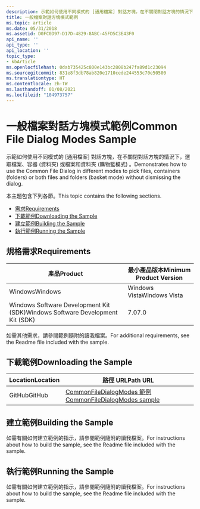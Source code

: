 ```yaml
---
description: 示範如何使用不同模式的 [通用檔案] 對話方塊，在不關閉對話方塊的情況下，選取檔案、容器 (資料夾) 或檔案和資料夾 (購物籃模式) 。
title: 一般檔案對話方塊模式範例
ms.topic: article
ms.date: 05/31/2018
ms.assetid: D0FC0D97-D17D-4829-8ABC-45FD5C3E43F0
api_name: ''
api_type: ''
api_location: ''
topic_type:
- kbArticle
ms.openlocfilehash: 0dab735425c800e143bc2808b247fa89d1c23094
ms.sourcegitcommit: 831e8f3db78ab820e1710cede244553c70e50500
ms.translationtype: HT
ms.contentlocale: zh-TW
ms.lasthandoff: 01/08/2021
ms.locfileid: "104973757"
---
```

# <a name="common-file-dialog-modes-sample"></a><span data-ttu-id="d3224-103">一般檔案對話方塊模式範例</span><span class="sxs-lookup"><span data-stu-id="d3224-103">Common File Dialog Modes Sample</span></span>

<span data-ttu-id="d3224-104">示範如何使用不同模式的 [通用檔案] 對話方塊，在不關閉對話方塊的情況下，選取檔案、容器 (資料夾) 或檔案和資料夾 (購物籃模式) 。</span><span class="sxs-lookup"><span data-stu-id="d3224-104">Demonstrates how to use the Common File Dialog in different modes to pick files, containers (folders) or both files and folders (basket mode) without dismissing the dialog.</span></span>

<span data-ttu-id="d3224-105">本主題包含下列各節。</span><span class="sxs-lookup"><span data-stu-id="d3224-105">This topic contains the following sections.</span></span>

-   [<span data-ttu-id="d3224-106">需求</span><span class="sxs-lookup"><span data-stu-id="d3224-106">Requirements</span></span>](#requirements)
-   [<span data-ttu-id="d3224-107">下載範例</span><span class="sxs-lookup"><span data-stu-id="d3224-107">Downloading the Sample</span></span>](#downloading-the-sample)
-   [<span data-ttu-id="d3224-108">建立範例</span><span class="sxs-lookup"><span data-stu-id="d3224-108">Building the Sample</span></span>](#building-the-sample)
-   [<span data-ttu-id="d3224-109">執行範例</span><span class="sxs-lookup"><span data-stu-id="d3224-109">Running the Sample</span></span>](#running-the-sample)

## <a name="requirements"></a><span data-ttu-id="d3224-110">規格需求</span><span class="sxs-lookup"><span data-stu-id="d3224-110">Requirements</span></span>



| <span data-ttu-id="d3224-111">產品</span><span class="sxs-lookup"><span data-stu-id="d3224-111">Product</span></span>                                | <span data-ttu-id="d3224-112">最小產品版本</span><span class="sxs-lookup"><span data-stu-id="d3224-112">Minimum Product Version</span></span> |
|----------------------------------------|-------------------------|
| <span data-ttu-id="d3224-113">Windows</span><span class="sxs-lookup"><span data-stu-id="d3224-113">Windows</span></span>                                | <span data-ttu-id="d3224-114">Windows Vista</span><span class="sxs-lookup"><span data-stu-id="d3224-114">Windows Vista</span></span>           |
| <span data-ttu-id="d3224-115">Windows Software Development Kit (SDK)</span><span class="sxs-lookup"><span data-stu-id="d3224-115">Windows Software Development Kit (SDK)</span></span> | <span data-ttu-id="d3224-116">7.0</span><span class="sxs-lookup"><span data-stu-id="d3224-116">7.0</span></span>                     |



 

<span data-ttu-id="d3224-117">如需其他需求，請參閱範例隨附的讀我檔案。</span><span class="sxs-lookup"><span data-stu-id="d3224-117">For additional requirements, see the Readme file included with the sample.</span></span>

## <a name="downloading-the-sample"></a><span data-ttu-id="d3224-118">下載範例</span><span class="sxs-lookup"><span data-stu-id="d3224-118">Downloading the Sample</span></span>

| <span data-ttu-id="d3224-119">Location</span><span class="sxs-lookup"><span data-stu-id="d3224-119">Location</span></span>      | <span data-ttu-id="d3224-120">路徑 URL</span><span class="sxs-lookup"><span data-stu-id="d3224-120">Path URL</span></span>                                                                                             |
|---------------|------------------------------------------------------------------------------------------------------|
| <span data-ttu-id="d3224-121">GitHub</span><span class="sxs-lookup"><span data-stu-id="d3224-121">GitHub</span></span>  | [<span data-ttu-id="d3224-122">CommonFileDialogModes 範例</span><span class="sxs-lookup"><span data-stu-id="d3224-122">CommonFileDialogModes sample</span></span>](https://github.com/microsoft/Windows-classic-samples/tree/master/Samples/Win7Samples/winui/shell/appplatform/CommonFileDialogModes) |

## <a name="building-the-sample"></a><span data-ttu-id="d3224-123">建立範例</span><span class="sxs-lookup"><span data-stu-id="d3224-123">Building the Sample</span></span>

<span data-ttu-id="d3224-124">如需有關如何建立範例的指示，請參閱範例隨附的讀我檔案。</span><span class="sxs-lookup"><span data-stu-id="d3224-124">For instructions about how to build the sample, see the Readme file included with the sample.</span></span>

## <a name="running-the-sample"></a><span data-ttu-id="d3224-125">執行範例</span><span class="sxs-lookup"><span data-stu-id="d3224-125">Running the Sample</span></span>

<span data-ttu-id="d3224-126">如需有關如何建立範例的指示，請參閱範例隨附的讀我檔案。</span><span class="sxs-lookup"><span data-stu-id="d3224-126">For instructions about how to build the sample, see the Readme file included with the sample.</span></span>

 

 



